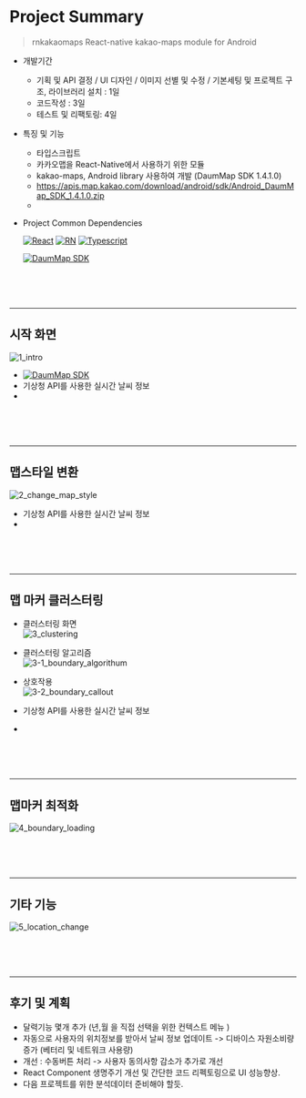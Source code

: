 # Project Summary
> rnkakaomaps
React-native kakao-maps module for Android

- 개발기간
  + 기획 및 API 결정 / UI 디자인 / 이미지 선별 및 수정 / 기본세팅 및 프로젝트 구조, 라이브러리 설치 : 1일
  + 코드작성 : 3일
  + 테스트 및 리팩토링: 4일
  
- 특징 및 기능
  + 타입스크립트
  + 카카오맵을 React-Native에서 사용하기 위한 모듈
  + kakao-maps, Android library 사용하여 개발 (DaumMap SDK 1.4.1.0)
  + https://apis.map.kakao.com/download/android/sdk/Android_DaumMap_SDK_1.4.1.0.zip
  + 
 
- Project Common Dependencies

  [![React](https://img.shields.io/badge/React-v16.13.1-white?style=flat&labelColor=blue&logoColor=black&logo=react)](https://github.com/facebook/react)
[![RN](https://img.shields.io/badge/React--Native-v0.63.4-white?style=fla&labelColor=blue&logoColor=blackt&logo=react)](https://github.com/facebook/react-native)
[![Typescript](https://img.shields.io/badge/Typescript-v4.1.3-white?style=flat&labelColor=blue&logoColor=black&logo=typescript)](https://github.com/microsoft/TypeScript)

  [![DaumMap SDK](https://img.shields.io/badge/DaumMap--SDK-white?style=flat&labelColor=blue&logoColor=black&logo=weather)](https://apis.map.kakao.com/download/android/sdk/Android_DaumMap_SDK_1.4.1.0.zip)


</br></br></br>
***
## 시작 화면
![1_intro](https://user-images.githubusercontent.com/25360777/110412133-07a87c00-80cf-11eb-82d9-72a2712d8ee9.gif)
- [![DaumMap SDK](https://img.shields.io/badge/DaumMap--SDK-white?style=flat&labelColor=blue&logoColor=black&logo=weather)](https://apis.map.kakao.com/download/android/sdk/Android_DaumMap_SDK_1.4.1.0.zip)
- 기상청 API를 사용한 실시간 날씨 정보
- 
</br></br></br>
***

## 맵스타일 변환
![2_change_map_style](https://user-images.githubusercontent.com/25360777/110412143-0bd49980-80cf-11eb-958e-935e88168181.gif)
- 기상청 API를 사용한 실시간 날씨 정보
- 
</br></br></br>
***

## 맵 마커 클러스터링
- 클러스터링 화면   
![3_clustering](https://user-images.githubusercontent.com/25360777/110412149-0e36f380-80cf-11eb-86f3-c1dd9c0a68ff.gif)   

- 클러스터링 알고리즘   
![3-1_boundary_algorithum](https://user-images.githubusercontent.com/25360777/110412157-11ca7a80-80cf-11eb-9b99-a3d6679704ff.gif)   

- 상호작용   
![3-2_boundary_callout](https://user-images.githubusercontent.com/25360777/110412169-15f69800-80cf-11eb-8e73-a1c80afffc0d.gif)   

- 기상청 API를 사용한 실시간 날씨 정보
- 
</br></br></br>
***

## 맵마커 최적화
![4_boundary_loading](https://user-images.githubusercontent.com/25360777/110412175-18f18880-80cf-11eb-9267-59e2acafcb8b.gif)

</br></br></br>
***
## 기타 기능
![5_location_change](https://user-images.githubusercontent.com/25360777/110412185-1bec7900-80cf-11eb-93eb-1e2f18ea1573.gif)

</br></br></br>
***

## 후기 및 계획
- 달력기능 몇개 추가 (년,월 을 직접 선택을 위한 컨텍스트 메뉴 )
- 자동으로 사용자의 위치정보를 받아서 날씨 정보 업데이트 -> 디바이스 자원소비량 증가 (베터리 및 네트워크 사용량)
- 개선 : 수동버튼 처리 -> 사용자 동의사항 감소가 추가로 개선
- React Component 생명주기 개선 및 간단한 코드 리펙토링으로 UI 성능향상.
- 다음 프로젝트를 위한 분석데이터 준비해야 할듯.
